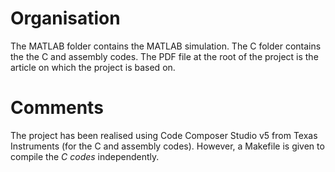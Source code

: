 # Organisation

The MATLAB folder contains the MATLAB simulation.
The C folder contains the the C and assembly codes.
The PDF file at the root of the project is the article on which the project is based on.


# Comments

The project has been realised using Code Composer Studio v5 from Texas Instruments (for the C and assembly codes).
However, a Makefile is given to compile the *C codes* independently.